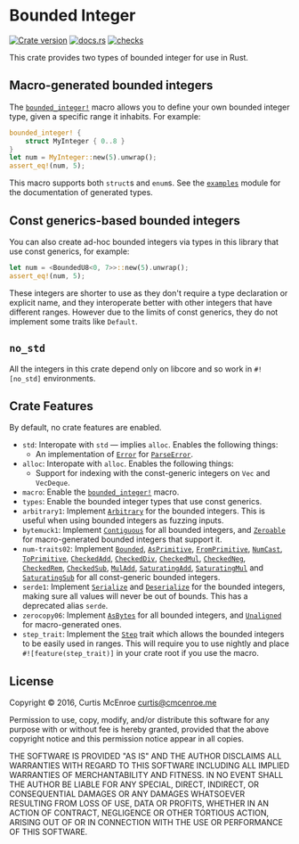 # Bounded Integer

[![Crate version][crate-badge]][crate]
[![docs.rs][docsrs-badge]][docsrs]
[![checks][checks-badge]][checks]

[crate]: https://crates.io/crates/bounded-integer
[crate-badge]: https://img.shields.io/crates/v/bounded-integer.svg
[docsrs]: https://docs.rs/bounded-integer
[docsrs-badge]: https://img.shields.io/badge/docs.rs-bounded--integer-informational
[checks]: https://github.com/Kestrer/bounded-integer/actions?query=workflow%3ACI+branch%3Amaster
[checks-badge]: https://github.com/Kestrer/bounded-integer/workflows/CI/badge.svg

This crate provides two types of bounded integer for use in Rust.

## Macro-generated bounded integers

The [`bounded_integer!`] macro allows you to define your own bounded integer type, given a
specific range it inhabits. For example:

```rust
bounded_integer! {
    struct MyInteger { 0..8 }
}
let num = MyInteger::new(5).unwrap();
assert_eq!(num, 5);
```

This macro supports both `struct`s and `enum`s. See the [`examples`] module for the
documentation of generated types.

## Const generics-based bounded integers

You can also create ad-hoc bounded integers via types in this library that use const generics,
for example:

```rust
let num = <BoundedU8<0, 7>>::new(5).unwrap();
assert_eq!(num, 5);
```

These integers are shorter to use as they don't require a type declaration or explicit name,
and they interoperate better with other integers that have different ranges. However due to the
limits of const generics, they do not implement some traits like `Default`.

## `no_std`

All the integers in this crate depend only on libcore and so work in `#![no_std]` environments.

## Crate Features

By default, no crate features are enabled.
- `std`: Interopate with `std` — implies `alloc`. Enables the following things:
    - An implementation of [`Error`] for [`ParseError`].
- `alloc`: Interopate with `alloc`. Enables the following things:
    - Support for indexing with the const-generic integers on `Vec` and `VecDeque`.
- `macro`: Enable the [`bounded_integer!`] macro.
- `types`: Enable the bounded integer types that use const generics.
- `arbitrary1`: Implement [`Arbitrary`] for the bounded integers. This is useful when using
bounded integers as fuzzing inputs.
- `bytemuck1`: Implement [`Contiguous`] for all bounded integers, and [`Zeroable`] for
macro-generated bounded integers that support it.
- `num-traits02`: Implement [`Bounded`], [`AsPrimitive`], [`FromPrimitive`], [`NumCast`],
[`ToPrimitive`], [`CheckedAdd`], [`CheckedDiv`], [`CheckedMul`], [`CheckedNeg`], [`CheckedRem`],
[`CheckedSub`], [`MulAdd`], [`SaturatingAdd`], [`SaturatingMul`] and [`SaturatingSub`] for all
const-generic bounded integers.
- `serde1`: Implement [`Serialize`] and [`Deserialize`] for the bounded integers, making sure all
values will never be out of bounds. This has a deprecated alias `serde`.
- `zerocopy06`: Implement [`AsBytes`] for all bounded integers, and [`Unaligned`] for
macro-generated ones.
- `step_trait`: Implement the [`Step`] trait which allows the bounded integers to be easily used
in ranges. This will require you to use nightly and place `#![feature(step_trait)]` in your
crate root if you use the macro.

[`bounded_integer!`]: https://docs.rs/bounded-integer/*/bounded_integer/macro.bounded_integer.html
[`examples`]: https://docs.rs/bounded-integer/*/bounded_integer/examples/
[`Arbitrary`]: https://docs.rs/arbitrary/1/arbitrary/trait.Arbitrary.html
[`Contiguous`]: https://docs.rs/bytemuck/1/bytemuck/trait.Contiguous.html
[`Zeroable`]: https://docs.rs/bytemuck/1/bytemuck/trait.Zeroable.html
[`Bounded`]: https://docs.rs/num-traits/0/num_traits/bounds/trait.Bounded.html
[`AsPrimitive`]: https://docs.rs/num-traits/0/num_traits/cast/trait.AsPrimitive.html
[`FromPrimitive`]: https://docs.rs/num-traits/0/num_traits/cast/trait.FromPrimitive.html
[`NumCast`]: https://docs.rs/num-traits/0/num_traits/cast/trait.NumCast.html
[`ToPrimitive`]: https://docs.rs/num-traits/0/num_traits/cast/trait.ToPrimitive.html
[`CheckedAdd`]: https://docs.rs/num-traits/0/num_traits/ops/checked/trait.CheckedAdd.html
[`CheckedDiv`]: https://docs.rs/num-traits/0/num_traits/ops/checked/trait.CheckedDiv.html
[`CheckedMul`]: https://docs.rs/num-traits/0/num_traits/ops/checked/trait.CheckedMul.html
[`CheckedNeg`]: https://docs.rs/num-traits/0/num_traits/ops/checked/trait.CheckedNeg.html
[`CheckedRem`]: https://docs.rs/num-traits/0/num_traits/ops/checked/trait.CheckedRem.html
[`CheckedSub`]: https://docs.rs/num-traits/0/num_traits/ops/checked/trait.CheckedSub.html
[`MulAdd`]: https://docs.rs/num-traits/0/num_traits/ops/mul_add/trait.MulAdd.html
[`SaturatingAdd`]: https://docs.rs/num-traits/0/num_traits/ops/saturating/trait.SaturatingAdd.html
[`SaturatingMul`]: https://docs.rs/num-traits/0/num_traits/ops/saturating/trait.SaturatingMul.html
[`SaturatingSub`]: https://docs.rs/num-traits/0/num_traits/ops/saturating/trait.SaturatingSub.html
[`Serialize`]: https://docs.rs/serde/1/serde/trait.Serialize.html
[`Deserialize`]: https://docs.rs/serde/1/serde/trait.Deserialize.html
[`AsBytes`]: https://docs.rs/zerocopy/0.6/zerocopy/trait.AsBytes.html
[`Unaligned`]: https://docs.rs/zerocopy/0.6/zerocopy/trait.Unaligned.html
[`Step`]: https://doc.rust-lang.org/nightly/core/iter/trait.Step.html
[`Error`]: https://doc.rust-lang.org/stable/std/error/trait.Error.html
[`ParseError`]: https://docs.rs/bounded-integer/*/bounded_integer/struct.ParseError.html

## License

Copyright © 2016, Curtis McEnroe <curtis@cmcenroe.me>

Permission to use, copy, modify, and/or distribute this software for any
purpose with or without fee is hereby granted, provided that the above
copyright notice and this permission notice appear in all copies.

THE SOFTWARE IS PROVIDED "AS IS" AND THE AUTHOR DISCLAIMS ALL WARRANTIES
WITH REGARD TO THIS SOFTWARE INCLUDING ALL IMPLIED WARRANTIES OF
MERCHANTABILITY AND FITNESS. IN NO EVENT SHALL THE AUTHOR BE LIABLE FOR
ANY SPECIAL, DIRECT, INDIRECT, OR CONSEQUENTIAL DAMAGES OR ANY DAMAGES
WHATSOEVER RESULTING FROM LOSS OF USE, DATA OR PROFITS, WHETHER IN AN
ACTION OF CONTRACT, NEGLIGENCE OR OTHER TORTIOUS ACTION, ARISING OUT OF
OR IN CONNECTION WITH THE USE OR PERFORMANCE OF THIS SOFTWARE.
